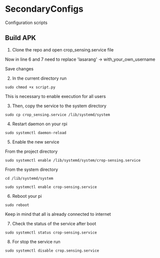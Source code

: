# SecondaryConfigs
Configuration scripts

## Build APK

1. Clone the repo and open crop_sensing.service file

Now in line 6 and 7 need to replace 'lasarang' -> with_your_own_username

Save changes

2. In the current directory run

```sudo chmod +x script.py```

This is necessary to enable execution for all users 

3. Then, copy the service to the system directory

```sudo cp crop_sensing.service /lib/systemd/system```

4. Restart daemon on your rpi

```sudo systemctl daemon-reload```

5. Enable the new service

From the project directory 

```sudo systemctl enable /lib/systemd/system/crop-sensing.service```

From the system directory

```cd /lib/systemd/system```

```sudo systemctl enable crop-sensing.service```

6. Reboot your pi

```sudo reboot```

Keep in mind that all is already connected to internet

7. Check the status of the service after boot

```sudo systemctl status crop-sensing.service```

8. For stop the service run

```sudo systemctl disable crop.sensing.service```
